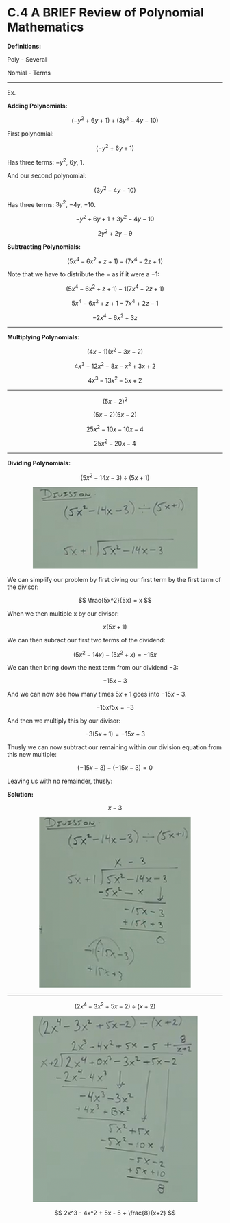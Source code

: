 # C.4 A BRIEF Review of Polynomial Mathematics

**Definitions:**

Poly - Several

Nomial - Terms

---

Ex.

**Adding Polynomials:**

$$ (-y^2 + 6y + 1) + (3y^2 - 4y - 10) $$

First polynomial:

$$ (-y^2 + 6y + 1) $$

Has three terms: $-y^2$, $6y$, $1$.

And our second polynomial:

$$ ( 3y^2 - 4y - 10 ) $$

Has three terms: $3y^2$, $-4y$, $-10$.

$$ -y^2 + 6y + 1 + 3y^2 - 4y - 10 $$

$$ 2y^2 + 2y - 9 $$

**Subtracting Polynomials:**

$$ (5x^4 - 6x^2 + z + 1) - (7x^4 - 2z + 1) $$

Note that we have to distribute the $-$ as if it were a $-1$:

$$ (5x^4 - 6x^2 + z + 1) - 1(7x^4 - 2z + 1) $$

$$ 5x^4 - 6x^2 + z + 1 - 7x^4 + 2z - 1 $$

$$ -2x^4 - 6x^2 + 3z $$

---

**Multiplying Polynomials:**

$$ (4x - 1)(x^2 - 3x - 2) $$

$$ 4x^3 - 12x^2 - 8x - x^2 + 3x + 2 $$

$$ 4x^3 - 13x^2 - 5x + 2 $$

---

$$ (5x - 2)^2 $$

$$ (5x - 2)(5x - 2) $$

$$ 25x^2 - 10x - 10x - 4 $$

$$ 25x^2 - 20x - 4 $$

---

**Dividing Polynomials:**

$$ (5x^2 - 14x - 3) \div (5x + 1) $$

<div style="text-align:center;">
    <img src="./assets/intermediate_algebra_polynomials_01.png" />
</div>

We can simplify our problem by first diving our first term by the first term of
the divisor:

$$ \frac{5x^2}{5x} = x $$

When we then multiple x by our divisor:

$$ x(5x + 1) $$

We can then subract our first two terms of the dividend:

$$ (5x^2 - 14x) - (5x^2 + x) = - 15x $$

We can then bring down the next term from our dividend $-3$:

$$ -15x - 3 $$

And we can now see how many times $5x + 1$ goes into $-15x - 3$.

$$ -15x/5x = -3 $$

And then we multiply this by our divisor:

$$ -3(5x + 1) = -15x - 3 $$

Thusly we can now subtract our remaining within our division equation from this
new multiple:

$$ (-15x - 3) - (-15x - 3) = 0 $$

Leaving us with no remainder, thusly:

**Solution:**

$$ x - 3 $$

<div style="text-align:center;">
    <img src="./assets/intermediate_algebra_polynomials_02.png" />
</div>

---

$$ (2x^4 - 3x^2 + 5x - 2) \div (x + 2) $$

<div style="text-align:center;">
    <img src="./assets/intermediate_algebra_polynomials_03.png" />
</div>

$$ 2x^3 - 4x^2 + 5x - 5 + \frac{8}{x+2} $$

